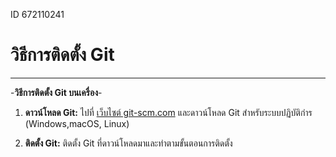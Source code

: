 ID 672110241
# วิธีการติดตั้ง Git
---
-**วิธีการติดตั้ง Git บนเครื่อง**-
1. **ดาวน์โหลด Git:** ไปที่ [เว็บไซต์ git-scm.com](https://git-scm.com/downloads) และดาวน์โหลด Git สําหรับระบบปฏิบัติกําร (Windows,macOS, Linux)    

2. **ติดตั้ง Git:** ติดตั้ง Git ที่ดาวน์โหลดมาและทําตามขั้นตอนการติดตั้ง